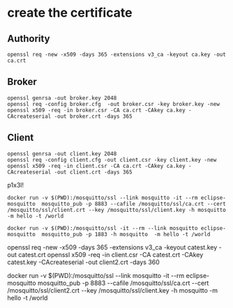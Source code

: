# create the certificate

## Authority
```
openssl req -new -x509 -days 365 -extensions v3_ca -keyout ca.key -out ca.crt
```

## Broker
```
openssl genrsa -out broker.key 2048
openssl req -config broker.cfg  -out broker.csr -key broker.key -new
openssl x509 -req -in broker.csr -CA ca.crt -CAkey ca.key -CAcreateserial -out broker.crt -days 365
```

## Client
```
openssl genrsa -out client.key 2048
openssl req -config client.cfg -out client.csr -key client.key -new
openssl x509 -req -in client.csr -CA ca.crt -CAkey ca.key -CAcreateserial -out client.crt -days 365

```

p1x3l!

```
docker run -v $(PWD):/mosquitto/ssl --link mosquitto -it --rm eclipse-mosquitto  mosquitto_pub -p 8883 --cafile /mosquitto/ssl/ca.crt --cert /mosquitto/ssl/client.crt --key /mosquitto/ssl/client.key -h mosquitto -m hello -t /world

docker run -v $(PWD):/mosquitto/ssl -it --rm --link mosquitto eclipse-mosquitto  mosquitto_pub -p 1883 -h mosquitto  -m hello -t /world
```

openssl req -new -x509 -days 365 -extensions v3_ca -keyout catest.key -out catest.crt
openssl x509 -req -in client.csr -CA catest.crt -CAkey catest.key -CAcreateserial -out client2.crt -days 360

docker run -v $(PWD):/mosquitto/ssl --link mosquitto -it --rm eclipse-mosquitto  mosquitto_pub -p 8883 --cafile /mosquitto/ssl/ca.crt --cert /mosquitto/ssl/client2.crt --key /mosquitto/ssl/client.key -h mosquitto -m hello -t /world